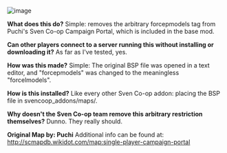 ![image](https://user-images.githubusercontent.com/69475944/208314788-27fa010b-4f4d-409d-b4b6-c8916ecbbf19.png)


**What does this do?**
Simple: removes the arbitrary forcepmodels tag from Puchi's Sven Co-op Campaign Portal, which is included in the base mod.

**Can other players connect to a server running this without installing or downloading it?**
As far as I've tested, yes.

**How was this made?**
Simple: The original BSP file was opened in a text editor, and "forcepmodels" was changed to the meaningless "forcelmodels".

**How is this installed?**
Like every other Sven Co-op addon: placing the BSP file in svencoop_addons/maps/.

**Why doesn't the Sven Co-op team remove this arbitrary restriction themselves?**
Dunno. They really should.

**Original Map by: Puchi**
Additional info can be found at: http://scmapdb.wikidot.com/map:single-player-campaign-portal
